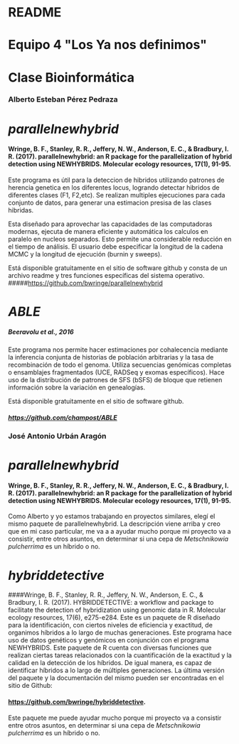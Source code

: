 # README

# Equipo 4 "Los Ya nos definimos"
# Clase Bioinformática

### Alberto Esteban Pérez Pedraza

# _parallelnewhybrid_
#### Wringe, B. F., Stanley, R. R., Jeffery, N. W., Anderson, E. C., & Bradbury, I. R. (2017). parallelnewhybrid: an R package for the parallelization of hybrid detection using NEWHYBRIDS. Molecular ecology resources, 17(1), 91-95.
Este programa es útil para la deteccion de hibridos utilizando patrones de herencia genetica en los diferentes locus, logrando detectar hibridos de diferentes clases (F1, F2,etc). Se realizan multiples ejecuciones para cada conjunto de datos, para generar una estimacion presisa de las clases hibridas.

Esta diseñado para aprovechar las capacidades de  las computadoras modernas, ejecuta de manera eficiente y automática los calculos en paralelo en nucleos separados. Esto permite una considerable reducción en el tiempo de análisis. El usuario debe especificar la longitud de la cadena MCMC y la longitud de ejecución (burnin y sweeps).

Está disponible gratuitamente en el sitio de software github y consta de un archivo readme y tres funciones específicas del sistema operativo.
#####https://github.com/bwringe/parallelnewhybrid 

# _ABLE_
##### Beeravolu et al., 2016

Este programa nos permite hacer estimaciones por cohalecencia mediante la inferencia conjunta de historias de población arbitrarias y la tasa de recombinación de todo el genoma. Utiliza secuencias genómicas completas o ensamblajes fragmentados (UCE, RADSeq y exomas específicos). Hace uso de la distribución de patrones de SFS (bSFS) de bloque que retienen información sobre la variación en genealogías.

Está disponible gratuitamente en el sitio de software github.
##### https://github.com/champost/ABLE


### José Antonio Urbán Aragón

# _parallelnewhybrid_
#### Wringe, B. F., Stanley, R. R., Jeffery, N. W., Anderson, E. C., & Bradbury, I. R. (2017). parallelnewhybrid: an R package for the parallelization of hybrid detection using NEWHYBRIDS. Molecular ecology resources, 17(1), 91-95.
Como Alberto y yo estamos trabajando en proyectos similares, elegí el mismo paquete de parallelnewhybrid. La descripción viene arriba y creo que en mi caso particular, me va a a ayudar mucho porque mi proyecto va a consistir, entre otros asuntos, en determinar si una cepa de _Metschnikowia_ _pulcherrima_ es un híbrido o no. 

# _hybriddetective_
####Wringe, B. F., Stanley, R. R., Jeffery, N. W., Anderson, E. C., & Bradbury, I. R. (2017). HYBRIDDETECTIVE: a workflow and package to facilitate the detection of hybridization using genomic data in R. Molecular ecology resources, 17(6), e275-e284.
Este es un paquete de R diseñado para la identificación, con ciertos niveles de eficiencia y exactitud, de organimos híbridos a lo largo de muchas generaciones. Este programa hace uso de datos genéticos y genómicos en conjunción con el programa NEWHYBRIDS. Este paquete de R cuenta con diversas funciones que realizan ciertas tareas relacionados con la cuantificación de la exactitud y la calidad en la detección de los híbridos. De igual manera, es capaz de identificar híbridos a lo largo de múltiples generaciones. La última versión del paquete y la documentación del mismo pueden ser encontradas en el sitio de Github: 
#### https://github.com/bwringe/hybriddetective.

Este paquete me puede ayudar mucho porque mi proyecto va a consistir entre otros asuntos, en determinar si una cepa de _Metschnikowia_ _pulcherrima_ es un híbrido o no. 



